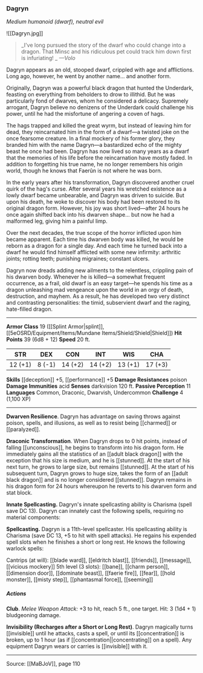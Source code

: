 ### Dagryn
_Medium humanoid (dwarf), neutral evil_

![[Dagryn.jpg]]

> _I've long pursued the story of the dwarf who could change into a dragon. That Minsc and his ridiculous pet could track him down first is infuriating!
_
> _—Volo_

Dagryn appears as an old, stooped dwarf, crippled with age and afflictions. Long ago, however, he went by another name... and another form.

Originally, Dagryn was a powerful black dragon that hunted the Underdark, feasting on everything from beholders to drow to illithid. But he was particularly fond of dwarves, whom he considered a delicacy. Supremely arrogant, Dagryn believe no denizens of the Underdark could challenge his power, until he had the misfortune of angering a coven of hags.

The hags trapped and killed the great wyrm, but instead of leaving him for dead, they reincarnated him in the form of a dwarf—a twisted joke on the once fearsome creature. In a final mockery of his former glory, they branded him with the name Dagryn—a bastardized echo of the mighty beast he once had been. Dagryn has now lived so many years as a dwarf that the memories of his life before the reincarnation have mostly faded. In addition to forgetting his true name, he no longer remembers his origin world, though he knows that Faerûn is not where he was born.

In the early years after his transformation, Dagryn discovered another cruel quirk of the hag's curse. After several years his wretched existence as a lowly dwarf became unbearable, and Dagryn was driven to suicide. But upon his death, he woke to discover his body had been restored to its original dragon form. However, his joy was short lived—after 24 hours he once again shifted back into his dwarven shape... but now he had a malformed leg, giving him a painful limp.

Over the next decades, the true scope of the horror inflicted upon him became apparent. Each time his dwarven body was killed, he would be reborn as a dragon for a single day. And each time he turned back into a dwarf he would find himself afflicted with some new infirmity: arthritic joints; rotting teeth; punishing migraines; constant ulcers.

Dagryn now dreads adding new ailments to the relentless, crippling pain of his dwarven body. Whenever he is killed—a somewhat frequent occurrence, as a frail, old dwarf is an easy target—he spends his time as a dragon unleashing mad vengeance upon the world in an orgy of death, destruction, and mayhem. As a result, he has developed two very distinct and contrasting personalities: the timid, subservient dwarf and the raging, hate-filled dragon.



---

**Armor Class** 19 ([[Splint Armor|splint]], [[5eOSRD/Equipment/Items/Mundane Items/Shield/Shield|Shield]])
**Hit Points** 39 (6d8 + 12)
**Speed** 20 ft.

| STR     | DEX     | CON     | INT     | WIS     | CHA     |
|---------|---------|---------|---------|---------|---------|
| 12 (+1) | 8 (-1) | 14 (+2) | 14 (+2) | 13 (+1) | 17 (+3) |

**Skills** [[deception]] +5, [[performance]] +5
**Damage Resistances** poison
**Damage Immunities** acid
**Senses** darkvision 120 ft.
**Passive Perception** 11
**Languages** Common, Draconic, Dwarvish, Undercommon
**Challenge** 4 (1,100 XP)

---

**Dwarven Resilience**. Dagryn has advantage on saving throws against poison, spells, and illusions, as well as to resist being [[charmed]] or [[paralyzed]].

**Draconic Transformation**. When Dagryn drops to 0 hit points, instead of falling [[unconscious]], he begins to transform into his dragon form. He immediately gains all the statistics of an [[adult black dragon]] with the exception that his size is medium, and he is [[stunned]]. At the start of his next turn, he grows to large size, but remains [[stunned]]. At the start of his subsequent turn, Dagryn grows to huge size, takes the form of an [[adult black dragon]] and is no longer considered [[stunned]]. Dagryn remains in his dragon form for 24 hours whereupon he reverts to his dwarven form and stat block.

**Innate Spellcasting.** Dagryn's innate spellcasting ability is Charisma (spell save DC 13). Dagryn can innately cast the following spells, requiring no material components:

**Spellcasting.** Dagryn is a 11th-level spellcaster. His spellcasting ability is Charisma (save DC 13, +5 to hit with spell attacks). He regains his expended spell slots when he finishes a short or long rest. He knows the following warlock spells:

Cantrips (at will): [[blade ward]], [[eldritch blast]], [[friends]], [[message]], [[vicious mockery]]
5th level (3 slots): [[bane]], [[charm person]], [[dimension door]], [[dominate beast]], [[faerie fire]], [[fear]], [[hold monster]], [[misty step]], [[phantasmal force]], [[seeming]]

##### Actions
**Club**. _Melee Weapon Attack:_ +3 to hit, reach 5 ft., one target. Hit: 3 (1d4 + 1) bludgeoning damage.

**Invisibility (Recharges after a Short or Long Rest)**. Dagryn magically turns [[invisible]] until he attacks, casts a spell, or until its [[concentration]] is broken, up to 1 hour (as if [[concentration||concentrating]] on a spell). Any equipment Dagryn wears or carries is [[invisible]] with it.


---

Source: [[MaBJoV]], page 110